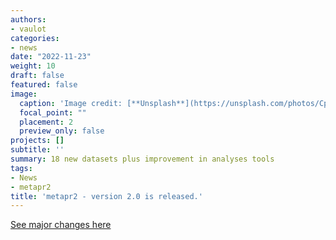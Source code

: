 ```yaml
---
authors:
- vaulot
categories:
- news
date: "2022-11-23"
weight: 10
draft: false
featured: false
image:
  caption: 'Image credit: [**Unsplash**](https://unsplash.com/photos/CpkOjOcXdUY)'
  focal_point: ""
  placement: 2
  preview_only: false
projects: []
subtitle: ''
summary: 18 new datasets plus improvement in analyses tools
tags:
- News
- metapr2
title: 'metapr2 - version 2.0 is released.'
---
```



[See major changes here](https://pr2database.github.io/metapr2-shiny/news/index.html#metapr2-104)
